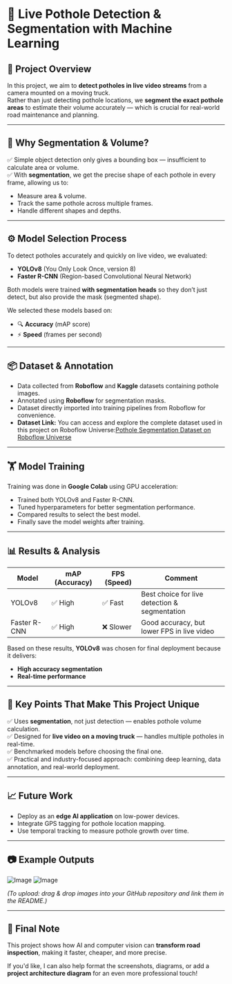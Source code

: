 # 🚀 Live Pothole Detection & Segmentation with Machine Learning

## 📌 Project Overview
In this project, we aim to **detect potholes in live video streams** from a camera mounted on a moving truck.  
Rather than just detecting pothole locations, we **segment the exact pothole areas** to estimate their volume accurately — which is crucial for real-world road maintenance and planning.

---

## 🧠 Why Segmentation & Volume?
✅ Simple object detection only gives a bounding box — insufficient to calculate area or volume.  
✅ With **segmentation**, we get the precise shape of each pothole in every frame, allowing us to:
- Measure area & volume.
- Track the same pothole across multiple frames.
- Handle different shapes and depths.

---

## ⚙️ Model Selection Process
To detect potholes accurately and quickly on live video, we evaluated:
- **YOLOv8** (You Only Look Once, version 8)  
- **Faster R-CNN** (Region-based Convolutional Neural Network)

Both models were trained **with segmentation heads** so they don’t just detect, but also provide the mask (segmented shape).

We selected these models based on:
- 🔍 **Accuracy** (mAP score)
- ⚡ **Speed** (frames per second)

---

## 📦 Dataset & Annotation
- Data collected from **Roboflow** and **Kaggle** datasets containing pothole images.
- Annotated using **Roboflow** for segmentation masks. 
- Dataset directly imported into training pipelines from Roboflow for convenience.
- **Dataset Link:** You can access and explore the complete dataset used in this project on Roboflow Universe:[Pothole Segmentation Dataset on Roboflow Universe](https://universe.roboflow.com/car-xztrx/pot-bwaur)

---

## 🏋️ Model Training
Training was done in **Google Colab** using GPU acceleration:
- Trained both YOLOv8 and Faster R-CNN.
- Tuned hyperparameters for better segmentation performance.
- Compared results to select the best model.
- Finally save the model weights after training.

---

## 📊 Results & Analysis
| Model        | mAP (Accuracy) | FPS (Speed) | Comment                                         |
| ------------ | -------------- | ----------- | ----------------------------------------------- |
| YOLOv8       | ✅ High        | ✅ Fast     | Best choice for live detection & segmentation  |
| Faster R-CNN | ✅ High        | ❌ Slower   | Good accuracy, but lower FPS in live video     |

Based on these results, **YOLOv8** was chosen for final deployment because it delivers:
- **High accuracy segmentation**
- **Real-time performance**

---

## 🧩 Key Points That Make This Project Unique
✅ Uses **segmentation**, not just detection — enables pothole volume calculation.  
✅ Designed for **live video on a moving truck** — handles multiple potholes in real-time.  
✅ Benchmarked models before choosing the final one.  
✅ Practical and industry-focused approach: combining deep learning, data annotation, and real-world deployment.

---

## 📈 Future Work
- Deploy as an **edge AI application** on low-power devices.
- Integrate GPS tagging for pothole location mapping.
- Use temporal tracking to measure pothole growth over time.

---

## 📷 Example Outputs
![Image](https://github.com/user-attachments/assets/7af2c41c-2bc3-44b9-ac93-d59426ac0047)
![Image](https://github.com/user-attachments/assets/1a1950fb-7ce5-485b-bb3e-38a8e5ae619c)

*(To upload: drag & drop images into your GitHub repository and link them in the README.)*

---

## 🙌 Final Note
This project shows how AI and computer vision can **transform road inspection**, making it faster, cheaper, and more precise.

If you'd like, I can also help format the screenshots, diagrams, or add a **project architecture diagram** for an even more professional touch!
